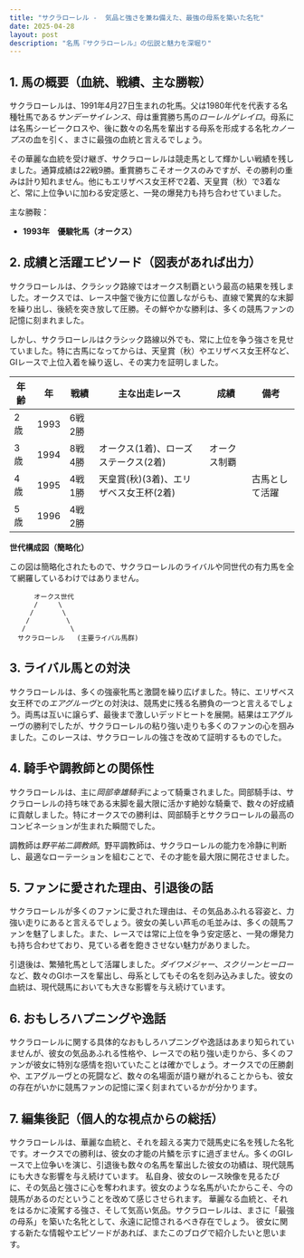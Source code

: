 ```yaml
---
title: "サクラローレル -  気品と強さを兼ね備えた、最強の母系を築いた名牝"
date: 2025-04-28
layout: post
description: "名馬『サクラローレル』の伝説と魅力を深堀り"
---
```


## 1. 馬の概要（血統、戦績、主な勝鞍）

サクラローレルは、1991年4月27日生まれの牝馬。父は1980年代を代表する名種牡馬である*サンデーサイレンス*、母は重賞勝ち馬の*ローレルゲレイロ*。母系には名馬シービークロスや、後に数々の名馬を輩出する母系を形成する名牝*カノープス*の血を引く、まさに最強の血統と言えるでしょう。

その華麗な血統を受け継ぎ、サクラローレルは競走馬として輝かしい戦績を残しました。通算成績は22戦9勝。重賞勝ちこそオークスのみですが、その勝利の重みは計り知れません。他にもエリザベス女王杯で2着、天皇賞（秋）で3着など、常に上位争いに加わる安定感と、一発の爆発力も持ち合わせていました。

主な勝鞍：

* **1993年　優駿牝馬（オークス）**


## 2. 成績と活躍エピソード（図表があれば出力）

サクラローレルは、クラシック路線ではオークス制覇という最高の結果を残しました。オークスでは、レース中盤で後方に位置しながらも、直線で驚異的な末脚を繰り出し、後続を突き放して圧勝。その鮮やかな勝利は、多くの競馬ファンの記憶に刻まれました。

しかし、サクラローレルはクラシック路線以外でも、常に上位を争う強さを見せていました。特に古馬になってからは、天皇賞（秋）やエリザベス女王杯など、GIレースで上位入着を繰り返し、その実力を証明しました。

| 年齢 | 年 | 戦績 | 主な出走レース | 成績 | 備考 |
|---|---|---|---|---|---|
| 2歳 | 1993 | 6戦2勝 |  |  |  |
| 3歳 | 1994 | 8戦4勝 | オークス(1着)、ローズステークス(2着) | オークス制覇 |  |
| 4歳 | 1995 | 4戦1勝 | 天皇賞(秋)(3着)、エリザベス女王杯(2着) |  | 古馬として活躍 |
| 5歳 | 1996 | 4戦2勝 |  |  |  |


**世代構成図（簡略化）**

この図は簡略化されたもので、サクラローレルのライバルや同世代の有力馬を全て網羅しているわけではありません。


```
      オークス世代
      /     \
     /       \
    /         \
   /           \
  サクラローレル   (主要ライバル馬群)
```


## 3. ライバル馬との対決

サクラローレルは、多くの強豪牝馬と激闘を繰り広げました。特に、エリザベス女王杯での*エアグルーヴ*との対決は、競馬史に残る名勝負の一つと言えるでしょう。両馬は互いに譲らず、最後まで激しいデッドヒートを展開。結果はエアグルーヴの勝利でしたが、サクラローレルの粘り強い走りも多くのファンの心を掴みました。このレースは、サクラローレルの強さを改めて証明するものでした。


## 4. 騎手や調教師との関係性

サクラローレルは、主に*岡部幸雄騎手*によって騎乗されました。岡部騎手は、サクラローレルの持ち味である末脚を最大限に活かす絶妙な騎乗で、数々の好成績に貢献しました。特にオークスでの勝利は、岡部騎手とサクラローレルの最高のコンビネーションが生まれた瞬間でした。

調教師は*野平祐二調教師*。野平調教師は、サクラローレルの能力を冷静に判断し、最適なローテーションを組むことで、その才能を最大限に開花させました。


## 5. ファンに愛された理由、引退後の話

サクラローレルが多くのファンに愛された理由は、その気品あふれる容姿と、力強い走りにあると言えるでしょう。彼女の美しい芦毛の毛並みは、多くの競馬ファンを魅了しました。また、レースでは常に上位を争う安定感と、一発の爆発力も持ち合わせており、見ている者を飽きさせない魅力がありました。

引退後は、繁殖牝馬として活躍しました。*ダイワメジャー*、*スクリーンヒーロー*など、数々のGIホースを輩出し、母系としてもその名を刻み込みました。彼女の血統は、現代競馬においても大きな影響を与え続けています。


## 6. おもしろハプニングや逸話

サクラローレルに関する具体的なおもしろハプニングや逸話はあまり知られていませんが、彼女の気品あふれる性格や、レースでの粘り強い走りから、多くのファンが彼女に特別な感情を抱いていたことは確かでしょう。オークスでの圧勝劇や、エアグルーヴとの死闘など、数々の名場面が語り継がれることからも、彼女の存在がいかに競馬ファンの記憶に深く刻まれているかが分かります。


## 7. 編集後記（個人的な視点からの総括）

サクラローレルは、華麗な血統と、それを超える実力で競馬史に名を残した名牝です。オークスでの勝利は、彼女の才能の片鱗を示すに過ぎません。多くのGIレースで上位争いを演じ、引退後も数々の名馬を輩出した彼女の功績は、現代競馬にも大きな影響を与え続けています。  私自身、彼女のレース映像を見るたびに、その気品と強さに心を奪われます。彼女のような名馬がいたからこそ、今の競馬があるのだということを改めて感じさせられます。  華麗なる血統と、それをはるかに凌駕する強さ、そして気高い気品。サクラローレルは、まさに「最強の母系」を築いた名牝として、永遠に記憶されるべき存在でしょう。  彼女に関する新たな情報やエピソードがあれば、またこのブログで紹介したいと思います。
